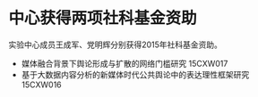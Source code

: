 # 中心获得两项社科基金资助

实验中心成员王成军、党明辉分别获得2015年社科基金资助。

  * 媒体融合背景下舆论形成与扩散的网络门槛研究 15CXW017
  * 基于大数据内容分析的新媒体时代公共舆论中的表达理性框架研究 15CXW016
